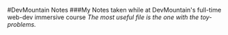 #DevMountain Notes
###My Notes taken while at DevMountain's full-time web-dev immersive course
*The most useful file is the one with the toy-problems.*